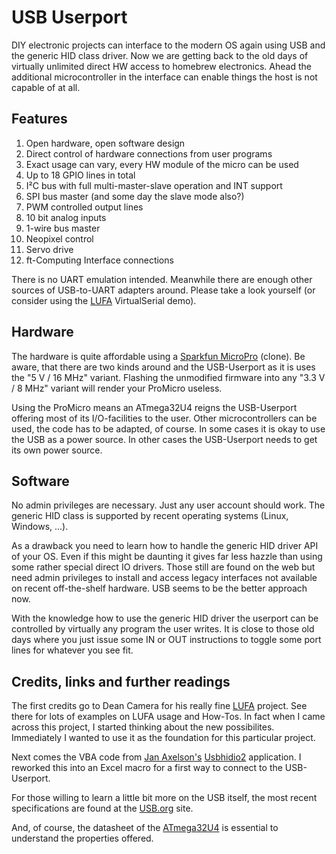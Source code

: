 # USB Userport

DIY electronic projects can interface to the modern OS again using
USB and the generic HID class driver. Now we are getting back to
the old days of virtually unlimited direct HW access to homebrew
electronics. Ahead the additional microcontroller in the interface
can enable things the host is not capable of at all.


## Features

1. Open hardware, open software design
2. Direct control of hardware connections from user programs
3. Exact usage can vary, every HW module of the micro can be used
4. Up to 18 GPIO lines in total
5. I²C bus with full multi-master-slave operation and INT support
6. SPI bus master (and some day the slave mode also?)
7. PWM controlled output lines
8. 10 bit analog inputs
9. 1-wire bus master
10. Neopixel control
11. Servo drive
12. ft-Computing Interface connections

There is no UART emulation intended. Meanwhile there are enough
other sources of USB-to-UART adapters around. Please take a look
yourself (or consider using the
[LUFA](http://www.fourwalledcubicle.com/LUFA.php)
VirtualSerial demo).


## Hardware

The hardware is quite affordable using a
[Sparkfun MicroPro](https://www.sparkfun.com/products/12640)
(clone). Be aware, that there are two kinds around and the
USB-Userport as it is uses the "5 V / 16 MHz" variant. Flashing
the unmodified firmware into any "3.3 V / 8 MHz" variant will
render your ProMicro useless.

Using the ProMicro means an ATmega32U4 reigns the USB-Userport
offering most of its I/O-facilities to the user. Other
microcontrollers can be used, the code has to be adapted, of
course. In some cases it is okay to use the USB as a power source.
In other cases the USB-Userport needs to get its own power source.


## Software

No admin privileges are necessary. Just any user account should
work. The generic HID class is supported by recent operating
systems (Linux, Windows, ...).

As a drawback you need to learn how to handle the generic HID
driver API of your OS. Even if this might be daunting it gives far
less hazzle than using some rather special direct IO drivers. Those
still are found on the web but need admin privileges to install
and access legacy interfaces not available on recent off-the-shelf
hardware. USB seems to be the better approach now.

With the knowledge how to use the generic HID driver the userport
can be controlled by virtually any program the user writes. It is
close to those old days where you just issue some IN or OUT
instructions to toggle some port lines for whatever you see fit.


## Credits, links and further readings

The first credits go to Dean Camera for his really fine
[LUFA](http://www.fourwalledcubicle.com/LUFA.php)
project. See there for lots of examples on LUFA usage and How-Tos.
In fact when I came across this project, I started thinking about
the new possibilites. Immediately I wanted to use it as the
foundation for this particular project.

Next comes the VBA code from
[Jan Axelson's](http://janaxelson.com/hidpage.htm)
[Usbhidio2](http://janaxelson.com/files/usbhidio2.zip)
application. I reworked this into an Excel macro for a first
way to connect to the USB-Userport.

For those willing to learn a little bit more on the USB itself,
the most recent specifications are found at the [USB.org](usb.org)
site.

And, of course, the datasheet of the
[ATmega32U4](http://ww1.microchip.com/downloads/en/DeviceDoc/Atmel-7766-8-bit-AVR-ATmega16U4-32U4_Datasheet.pdf)
is essential to understand the properties offered.
